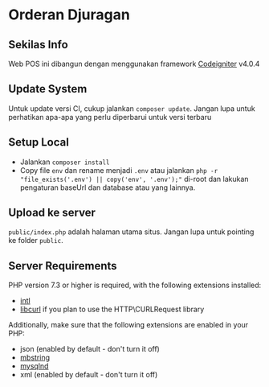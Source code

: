 # Orderan Djuragan

## Sekilas Info

Web POS ini dibangun dengan menggunakan framework [Codeigniter](http://codeigniter.com) v4.0.4

## Update System

Untuk update versi CI, cukup jalankan `composer update`.
Jangan lupa untuk perhatikan apa-apa yang perlu diperbarui untuk versi terbaru

## Setup Local
- Jalankan `composer install`
- Copy file `env` dan rename menjadi `.env` atau jalankan  `php -r "file_exists('.env') || copy('env', '.env');"` di-root dan lakukan pengaturan baseUrl dan database atau yang lainnya.

## Upload ke server

`public/index.php` adalah halaman utama situs. Jangan lupa untuk pointing ke folder `public`.

## Server Requirements

PHP version 7.3 or higher is required, with the following extensions installed: 

- [intl](http://php.net/manual/en/intl.requirements.php)
- [libcurl](http://php.net/manual/en/curl.requirements.php) if you plan to use the HTTP\CURLRequest library

Additionally, make sure that the following extensions are enabled in your PHP:

- json (enabled by default - don't turn it off)
- [mbstring](http://php.net/manual/en/mbstring.installation.php)
- [mysqlnd](http://php.net/manual/en/mysqlnd.install.php)
- xml (enabled by default - don't turn it off)

